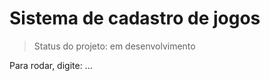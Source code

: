 <h1>Sistema de cadastro de jogos</h1>

>Status do projeto: em desenvolvimento

Para rodar, digite:
...

